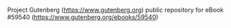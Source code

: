 Project Gutenberg (https://www.gutenberg.org) public repository for
eBook #59540 (https://www.gutenberg.org/ebooks/59540)
